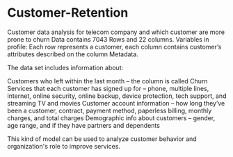 # Customer-Retention
Customer data analysis for telecom company and which customer are more prone to churn
Data contains 7043 Rows and 22 columns.
Variables in profile:
Each row represents a customer, each column contains customer’s attributes described on the column Metadata.

The data set includes information about:

Customers who left within the last month – the column is called Churn
Services that each customer has signed up for – phone, multiple lines, internet, online security, online backup, device protection, tech support, and streaming TV and movies
Customer account information – how long they’ve been a customer, contract, payment method, paperless billing, monthly charges, and total charges
Demographic info about customers – gender, age range, and if they have partners and dependents

This kind of model can be used to analyze customer behavior and organization's role to improve services.
